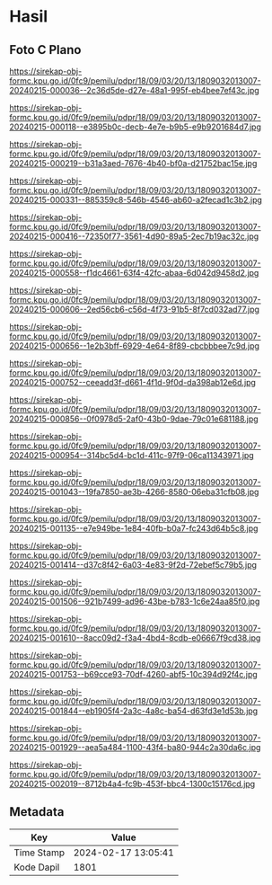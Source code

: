 # Hasil

## Foto C Plano

https://sirekap-obj-formc.kpu.go.id/0fc9/pemilu/pdpr/18/09/03/20/13/1809032013007-20240215-000036--2c36d5de-d27e-48a1-995f-eb4bee7ef43c.jpg

https://sirekap-obj-formc.kpu.go.id/0fc9/pemilu/pdpr/18/09/03/20/13/1809032013007-20240215-000118--e3895b0c-decb-4e7e-b9b5-e9b9201684d7.jpg

https://sirekap-obj-formc.kpu.go.id/0fc9/pemilu/pdpr/18/09/03/20/13/1809032013007-20240215-000219--b31a3aed-7676-4b40-bf0a-d21752bac15e.jpg

https://sirekap-obj-formc.kpu.go.id/0fc9/pemilu/pdpr/18/09/03/20/13/1809032013007-20240215-000331--885359c8-546b-4546-ab60-a2fecad1c3b2.jpg

https://sirekap-obj-formc.kpu.go.id/0fc9/pemilu/pdpr/18/09/03/20/13/1809032013007-20240215-000416--72350f77-3561-4d90-89a5-2ec7b19ac32c.jpg

https://sirekap-obj-formc.kpu.go.id/0fc9/pemilu/pdpr/18/09/03/20/13/1809032013007-20240215-000558--f1dc4661-63f4-42fc-abaa-6d042d9458d2.jpg

https://sirekap-obj-formc.kpu.go.id/0fc9/pemilu/pdpr/18/09/03/20/13/1809032013007-20240215-000606--2ed56cb6-c56d-4f73-91b5-8f7cd032ad77.jpg

https://sirekap-obj-formc.kpu.go.id/0fc9/pemilu/pdpr/18/09/03/20/13/1809032013007-20240215-000656--1e2b3bff-6929-4e64-8f89-cbcbbbee7c9d.jpg

https://sirekap-obj-formc.kpu.go.id/0fc9/pemilu/pdpr/18/09/03/20/13/1809032013007-20240215-000752--ceeadd3f-d661-4f1d-9f0d-da398ab12e6d.jpg

https://sirekap-obj-formc.kpu.go.id/0fc9/pemilu/pdpr/18/09/03/20/13/1809032013007-20240215-000856--0f0978d5-2af0-43b0-9dae-79c01e681188.jpg

https://sirekap-obj-formc.kpu.go.id/0fc9/pemilu/pdpr/18/09/03/20/13/1809032013007-20240215-000954--314bc5d4-bc1d-411c-97f9-06ca11343971.jpg

https://sirekap-obj-formc.kpu.go.id/0fc9/pemilu/pdpr/18/09/03/20/13/1809032013007-20240215-001043--19fa7850-ae3b-4266-8580-06eba31cfb08.jpg

https://sirekap-obj-formc.kpu.go.id/0fc9/pemilu/pdpr/18/09/03/20/13/1809032013007-20240215-001135--e7e949be-1e84-40fb-b0a7-fc243d64b5c8.jpg

https://sirekap-obj-formc.kpu.go.id/0fc9/pemilu/pdpr/18/09/03/20/13/1809032013007-20240215-001414--d37c8f42-6a03-4e83-9f2d-72ebef5c79b5.jpg

https://sirekap-obj-formc.kpu.go.id/0fc9/pemilu/pdpr/18/09/03/20/13/1809032013007-20240215-001506--921b7499-ad96-43be-b783-1c6e24aa85f0.jpg

https://sirekap-obj-formc.kpu.go.id/0fc9/pemilu/pdpr/18/09/03/20/13/1809032013007-20240215-001610--8acc09d2-f3a4-4bd4-8cdb-e06667f9cd38.jpg

https://sirekap-obj-formc.kpu.go.id/0fc9/pemilu/pdpr/18/09/03/20/13/1809032013007-20240215-001753--b69cce93-70df-4260-abf5-10c394d92f4c.jpg

https://sirekap-obj-formc.kpu.go.id/0fc9/pemilu/pdpr/18/09/03/20/13/1809032013007-20240215-001844--eb1905f4-2a3c-4a8c-ba54-d63fd3e1d53b.jpg

https://sirekap-obj-formc.kpu.go.id/0fc9/pemilu/pdpr/18/09/03/20/13/1809032013007-20240215-001929--aea5a484-1100-43f4-ba80-944c2a30da6c.jpg

https://sirekap-obj-formc.kpu.go.id/0fc9/pemilu/pdpr/18/09/03/20/13/1809032013007-20240215-002019--8712b4a4-fc9b-453f-bbc4-1300c15176cd.jpg


## Metadata

| Key        | Value               |
| ---------- | ------------------- |
| Time Stamp | 2024-02-17 13:05:41 |
| Kode Dapil | 1801                |



